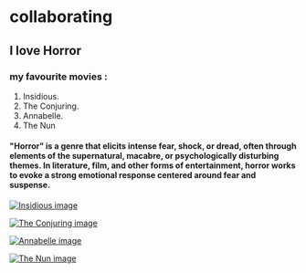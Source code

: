
# collaborating 

##  **I love Horror**

### my favourite movies :
1. Insidious.
2. The Conjuring.
3. Annabelle.
4. The Nun
 
 #### **"Horror"** is a genre that elicits intense fear, shock, or dread, often through elements of the supernatural, macabre, or psychologically disturbing themes. In literature, film, and other forms of entertainment, horror works to evoke a strong emotional response centered around fear and suspense.

[![Insidious image](https://resizing.flixster.com/-XZAfHZM39UwaGJIFWKAE8fS0ak=/v3/t/assets/p8494407_v_h9_aa.jpg)](https://youtu.be/zuZnRUcoWos?si=DTDJGUpHDP2MRYNQ)

[![The Conjuring image](https://i0.wp.com/highschool.latimes.com/wp-content/uploads/2018/01/the-conjuring-hd-wallpaper.jpg?fit=1200%2C738&ssl=1)](https://youtu.be/k10ETZ41q5o?si=20-0rvludTUExJY5)

[![Annabelle image](https://m.media-amazon.com/images/M/MV5BOTQwZmQyYzEtODk5ZC00OTY3LWExMjAtYzRjNWFhNGM3MzBlXkEyXkFqcGdeQXVyNTIzOTk5ODM@._V1_.jpg)](https://youtu.be/paFgQNPGlsg?si=XA6rESpLgTTNhsrf)

[![The Nun image](https://w0.peakpx.com/wallpaper/181/545/HD-wallpaper-spook-deadly-horror-spooky-horror-nun-thumbnail.jpg)](https://youtu.be/pzD9zGcUNrw?si=HDs0pZm97FefcM2l)

